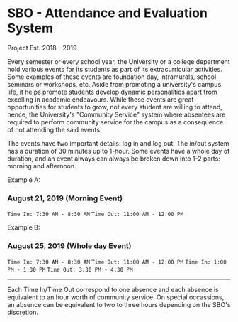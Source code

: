 # SBO - Attendance and Evaluation System

Project Est. 2018 - 2019

Every semester or every school year, the University or a college department hold various events for its students as part of its extracurricular activities. Some examples of these events are foundation day, intramurals, school seminars or workshops, etc. Aside from promoting a university's campus life, it helps promote students develop dynamic personalities apart from excelling in academic endeavours. While these events are great opportunities for students to grow, not every student are willing to attend, hence, the University's "Community Service" system where absentees are required to perform community service for the campus as a consequence of not attending the said events.

The events have two important details: log in and log out. The in/out system has a duration of 30 minutes up to 1-hour. Some events have a whole day of duration, and an event always can always be broken down into 1-2 parts: morning and afternoon. 

Example A:

### August 21, 2019 (Morning Event)
`Time In: 7:30 AM - 8:30 AM`
`Time Out: 11:00 AM - 12:00 PM`

Example B: 

### August 25, 2019 (Whole day Event)
`Time In: 7:30 AM - 8:30 AM`
`Time Out: 11:00 AM - 12:00 PM`
`Time In: 1:00 PM - 1:30 PM`
`Time Out: 3:30 PM - 4:30 PM`

---

Each Time In/Time Out correspond to one absence and each absence is equivalent to an hour worth of community service. On special occassions, an absence can be equivalent to two to three hours depending on the SBO's discretion. 
